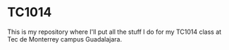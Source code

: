 # TC1014
This is my repository where I'll put all the stuff I do for my TC1014 class at Tec de Monterrey campus Guadalajara.
